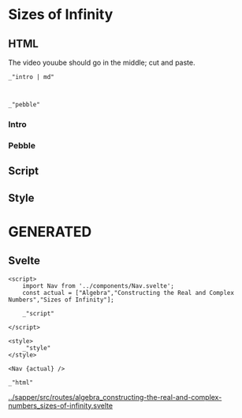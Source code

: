 # Sizes of Infinity

## HTML

The video youube should go in the middle; cut and paste. 

    _"intro | md"

    

    _"pebble"


### Intro


### Pebble



## Script


## Style



# GENERATED

## Svelte

    <script>
        import Nav from '../components/Nav.svelte';
        const actual = ["Algebra","Constructing the Real and Complex Numbers","Sizes of Infinity"];

        _"script"
    
    </script>

    <style>
        _"style"
    </style>

    <Nav {actual} />

    _"html"

[../sapper/src/routes/algebra_constructing-the-real-and-complex-numbers_sizes-of-infinity.svelte](# "save:")

